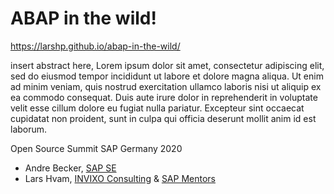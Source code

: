 # ABAP in the wild!

https://larshp.github.io/abap-in-the-wild/

insert abstract here, Lorem ipsum dolor sit amet, consectetur adipiscing elit, sed do eiusmod tempor incididunt ut labore et dolore magna aliqua. Ut enim ad minim veniam, quis nostrud exercitation ullamco laboris nisi ut aliquip ex ea commodo consequat. Duis aute irure dolor in reprehenderit in voluptate velit esse cillum dolore eu fugiat nulla pariatur. Excepteur sint occaecat cupidatat non proident, sunt in culpa qui officia deserunt mollit anim id est laborum.

Open Source Summit SAP Germany 2020

* Andre Becker, [SAP SE](https://www.sap.com)
* Lars Hvam, [INVIXO Consulting](https://www.invixo.com) & [SAP Mentors](https://community.sap.com/programs/influencer-programs/mentors)

